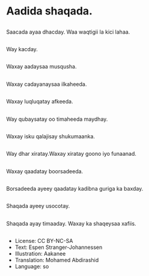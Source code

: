 # Aadida shaqada.

##
Saacada ayaa dhacday. Waa waqtigii la kici lahaa.

##
Way kacday.

##
Waxay aadaysaa musqusha.

##
Waxay cadayanaysaa ilkaheeda.

##
Waxay luqluqatay afkeeda.

##
Way qubaysatay oo timaheeda maydhay.

##
Waxay isku qalajisay shukumaanka.

##
Way dhar xiratay.Waxay xiratay goono iyo funaanad.

##
Waxay qaadatay boorsadeeda.

##
Borsadeeda ayeey qaadatay kadibna guriga ka baxday.

##
Shaqada ayeey usocotay.

##
Shaqada ayay timaaday. Waxay ka shaqeysaa xafiis.

##
* License: CC BY-NC-SA
* Text: Espen Stranger-Johannessen
* Illustration: Aakanee
* Translation: Mohamed Abdirashid
* Language: so
